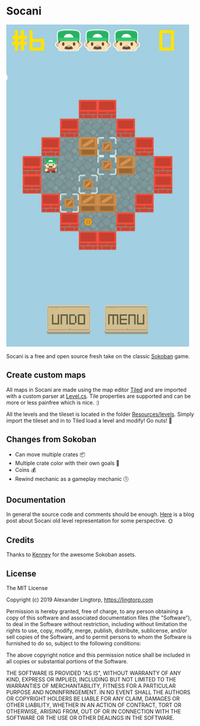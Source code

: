 # Socani
![Socani gameplay](https://raw.githubusercontent.com/Entalpi/Socani/master/screenshots/socani-lvl6.gif?token=AAMTLIWEPZPCUN7ZCPEYI3C5YUMTO)

Socani is a free and open source fresh take on the classic [Sokoban](https://en.wikipedia.org/wiki/Sokoban) game. 

## Create custom maps
All maps in Socani are made using the map editor [Tiled](https://www.mapeditor.org/) and are imported with a custom parser at [Level.cs](https://github.com/Entalpi/Socani/blob/master/Assets/Resources/scripts/Level.cs). Tile properties are supported and can be more or less painfree which is nice. :)

All the levels and the tileset is located in the folder [Resources/levels](https://github.com/Entalpi/Socani/tree/master/Assets/Resources/levels). Simply import the tileset and in to Tiled load a level and modify! Go nuts! 🥜

## Changes from Sokoban
- Can move multiple crates 📦
- Multiple crate color with their own goals 🥅
- Coins 💰
- Rewind mechanic as a gameplay mechanic 🕓

## Documentation
In general the source code and comments should be enough. [Here](https://lingtorp.com/2019/04/13/Tile-based-level-representation-in-Unity.html) is a blog post about Socani old level representation for some perspective. 🌞 

## Credits
Thanks to [Kenney](https://kenney.nl/assets/sokoban) for the awesome Sokoban assets.

## License
The MIT License

Copyright (c) 2019 Alexander Lingtorp, https://lingtorp.com

Permission is hereby granted, free of charge, to any person obtaining a copy
of this software and associated documentation files (the "Software"), to deal
in the Software without restriction, including without limitation the rights
to use, copy, modify, merge, publish, distribute, sublicense, and/or sell
copies of the Software, and to permit persons to whom the Software is
furnished to do so, subject to the following conditions:

The above copyright notice and this permission notice shall be included in
all copies or substantial portions of the Software.

THE SOFTWARE IS PROVIDED "AS IS", WITHOUT WARRANTY OF ANY KIND, EXPRESS OR
IMPLIED, INCLUDING BUT NOT LIMITED TO THE WARRANTIES OF MERCHANTABILITY,
FITNESS FOR A PARTICULAR PURPOSE AND NONINFRINGEMENT. IN NO EVENT SHALL THE
AUTHORS OR COPYRIGHT HOLDERS BE LIABLE FOR ANY CLAIM, DAMAGES OR OTHER
LIABILITY, WHETHER IN AN ACTION OF CONTRACT, TORT OR OTHERWISE, ARISING FROM,
OUT OF OR IN CONNECTION WITH THE SOFTWARE OR THE USE OR OTHER DEALINGS IN
THE SOFTWARE.